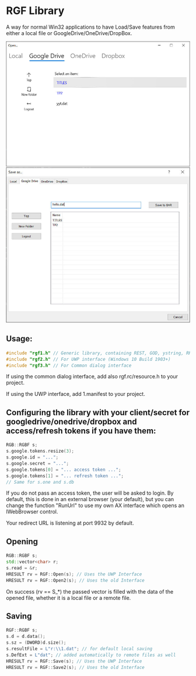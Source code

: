 # RGF Library

A way for normal Win32 applications to have Load/Save features from either a local file or GoogleDrive/OneDrive/DropBox.


![WUP](https://raw.githubusercontent.com/WindowsNT/rgf/master/1.jpg)
![Plain](https://raw.githubusercontent.com/WindowsNT/rgf/master/2.jpg)


## Usage:

```C++
#include "rgf1.h" // Generic library, containing REST, GOD, ystring, RKEY, AX etc
#include "rgf2.h" // For UWP interface (Windows 10 Build 1903+)
#include "rgf3.h" // For Common dialog interface
```

If using the common dialog interface, add also rgf.rc/resource.h to your project.

If using the UWP interface, add 1.manifest to your project.


## Configuring the library with your client/secret for googledrive/onedrive/dropbox and access/refresh tokens if you have them:

```C++
RGB::RGBF s;
s.google.tokens.resize(3);
s.google.id = "...";
s.google.secret = "...";
s.google.tokens[0] = "... access token ...";
s.google.tokens[1] = "... refresh token ...";
// Same for s.one and s.db	
```

If you do not pass an access token, the user will be asked to login. By default, this is done in an external browser (your default), but 
you can change the function "RunUrl" to use my own AX interface which opens an IWebBrowser control.

Your redirect URL is listening at port 9932 by default.


## Opening

```C++
RGB::RGBF s;
std::vector<char> r;
s.read = &r;
HRESULT rv = RGF::Open(s); // Uses the UWP Interface
HRESULT rv = RGF::Open2(s); // Uses the old Interface
```

On success (rv == S_*) the passed vector is filled with the data of the opened file, whether it is a local file or a remote file.


## Saving
```C++
RGF::RGBF s;
s.d = d.data();
s.sz = (DWORD)d.size();
s.resultFile = L"r:\\1.dat"; // for default local saving
s.DefExt = L"dat"; // added automatically to remote files as well
HRESULT rv = RGF::Save(s); // Uses the UWP Interface
HRESULT rv = RGF::Save2(s); // Uses the old Interface
```


